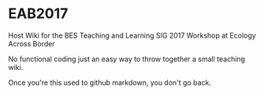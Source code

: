 # EAB2017
Host Wiki for the BES Teaching and Learning SIG 2017 Workshop at Ecology Across Border

No functional coding just an easy way to throw together a small teaching wiki.

Once you're this used to github markdown, you don't go back.

